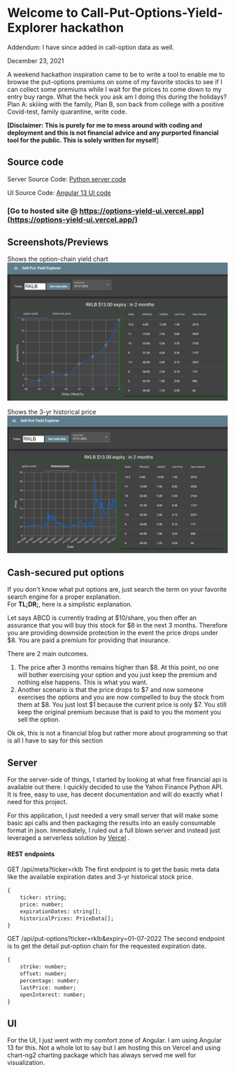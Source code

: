 # Welcome to Call-Put-Options-Yield-Explorer hackathon
Addendum: I have since added in call-option data as well.  

December 23, 2021

A weekend hackathon inspiration came to be to write a tool to enable me to browse the put-options premiums on some of my favorite stocks to see if I can collect some premiums while I wait for the prices to come down to my entry buy range.  What the heck you ask am I doing this during the holidays?  Plan A: skiiing with the family, Plan B, son back from college with a positive Covid-test, family quarantine, write code.  

**[Disclaimer: This is purely for me to mess around with coding and deployment and this is not financial advice and any purported financial tool for the public.  This is solely written for myself**]

## Source code
Server Source Code: [Python server code](https://github.com/hujanais/options-yield)

UI Source Code: [Angular 13 UI code](https://github.com/hujanais/options-yield-ui)

### [Go to hosted site @ https://options-yield-ui.vercel.app](https://options-yield-ui.vercel.app/)

## Screenshots/Previews

Shows the option-chain yield chart
![alt_text](https://github.com/hujanais/options-yield-explorer/blob/main/options-1.PNG)

Shows the 3-yr historical price
![alt_text](https://github.com/hujanais/options-yield-explorer/blob/main/options-2.PNG)

## Cash-secured put options
If you don't know what put options are, just search the term on your favorite search engine for a proper explanation.  
For **TL;DR;**, here is a simplistic explanation.

Let says ABCD is currently trading at $10/share, you then offer an assurance that you will buy this stock for $8 in the next 3 months.  Therefore you are providing downside protection in the event the price drops under $8.  You are paid a premium for providing that insurance.  

There are 2 main outcomes.  

 1. The price after 3 months remains higher than $8.  At this point, no one will bother exercising your option and you just keep the premium and nothing else happens.  This is what you want.
 2. Another scenario is that the price drops to $7 and now someone exercises the options and you are now compelled to buy the stock from them at $8.  You just lost $1 because the current price is only $7.  You still keep the original premium because that is paid to you the moment you sell the option.

Ok ok, this is not a financial blog but rather more about programming so that is all I have to say for this section

## Server

For the server-side of things, I started by looking at what free financial api is available out there.  I quickly decided to use the Yahoo Finance Python API.  It is free, easy to use, has decent documentation and will do exactly what I need for this project. 

For this application, I just needed a very small server that will make some basic api calls and then packaging the results into an easily consumable format in json.  Immediately, I ruled out a full blown server and instead just leveraged a serverless solution by [Vercel](http://vercel.com) .

#### REST endpoints

GET /api/meta?ticker=rklb
	The first endpoint is to get the basic meta data like the available expiration dates and 3-yr historical stock price.
	
	{
		ticker: string;
		price: number;	
		expirationDates: string[];
		historicalPrices: PriceData[];
	}
	
GET /api/put-options?ticker=rklb&expiry=01-07-2022
	The second endpoint is to get the detail put-option chain for the requested expiration date.
	
    {
		strike: number;
		offset: number;
		percentage: number;
		lastPrice: number;
		openInterest: number;
	}
	
## UI
For the UI, I just went with my comfort zone of Angular.  I am using Angular 13 for this.  Not a whole lot to say but I am hosting this on Vercel and using chart-ng2 charting package which has always served me well for visualization.
